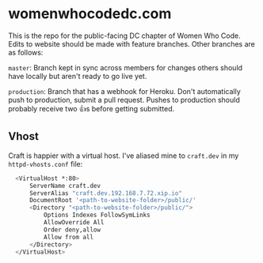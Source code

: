womenwhocodedc.com
=======

This is the repo for the public-facing DC chapter of Women Who Code. Edits to website should be made with feature branches. Other branches are as follows:

```master```: Branch kept in sync across members for changes others should have locally but aren't ready to go live yet.

```production```: Branch that has a webhook for Heroku. Don't automatically push to production, submit a pull request. Pushes to production should probably receive two :+1:s before getting submitted.

## Vhost
Craft is happier with a virtual host. I've aliased mine to ```craft.dev``` in my ```httpd-vhosts.conf``` file: 

``` bash
  <VirtualHost *:80>
      ServerName craft.dev
      ServerAlias "craft.dev.192.168.7.72.xip.io"
      DocumentRoot '<path-to-website-folder>/public/'
      <Directory "<path-to-website-folder>/public/">
          Options Indexes FollowSymLinks
          AllowOverride All
          Order deny,allow
          Allow from all
      </Directory>
  </VirtualHost>
```
